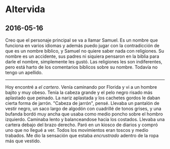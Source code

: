 # Altervida

## 2016-05-16

Creo que el personaje principal se va a llamar Samuel. Es un nombre que funciona
en varios idiomas y además puedo jugar con la contradicción de que es un nombre
bíblico, y Samuel no quiere saber nada con religiones. Su nombre es un
accidente, sus padres ni siquiera pensaron en la biblia para darle el nombre,
simplemente les gustó. Las religiones les son indiferentes, pero está harto de
los comentarios bíblicos sobre su nombre. Todavía no tengo un apellido.

---

Hoy encontré a *el cartero*. Venía caminando por Florida y vi a un hombre bajito
y muy obeso. Tenía la cabeza grande y el pelo negro risado más aplastado que
peinado. La nariz aplastada y los cachetes gordos le daban cierta forma de
jarrón. "Cabeza de jarrón", pensé. Llevaba un pantalón de vestir negro, un saco
largo de algodón con cuadrillé de tonos grises, y una bufanda bordó muy ancha
que usaba como medio poncho sobre el hombro izquierdo. Caminaba lento y
balanceandose hacia los costados. Llevaba una cartera debajo del brazo derecho.
Paró en un kiosco de diarios y compró uno que no llegué a ver. Todos los
movimientos eran toscos y medio trabados. Me dio la sensación que estaba
*encrustrado* adentro de la ropa más que vestido.
